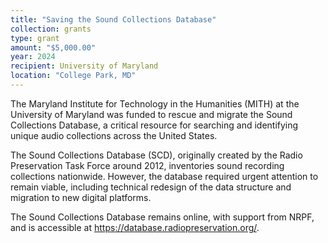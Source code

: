 ```yaml
---
title: "Saving the Sound Collections Database"
collection: grants
type: grant
amount: "$5,000.00"
year: 2024
recipient: University of Maryland
location: "College Park, MD"
---
```


The Maryland Institute for Technology in the Humanities (MITH) at the University of Maryland was funded to rescue and migrate the Sound Collections Database, a critical resource for searching and identifying unique audio collections across the United States.

The Sound Collections Database (SCD), originally created by the Radio Preservation Task Force around 2012, inventories sound recording collections nationwide. However, the database required urgent attention to remain viable, including technical redesign of the data structure and migration to new digital platforms.

The Sound Collections Database remains online, with support from NRPF, and is accessible at <https://database.radiopreservation.org/>.